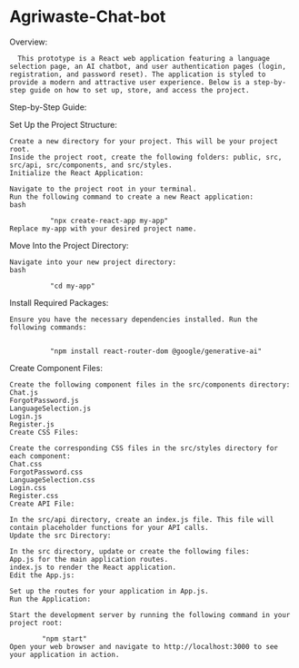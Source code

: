 # Agriwaste-Chat-bot

Overview:

      This prototype is a React web application featuring a language selection page, an AI chatbot, and user authentication pages (login, registration, and password reset). The application is styled to provide a modern and attractive user experience. Below is a step-by-step guide on how to set up, store, and access the project.

Step-by-Step Guide:

  Set Up the Project Structure:

    Create a new directory for your project. This will be your project root.
    Inside the project root, create the following folders: public, src, src/api, src/components, and src/styles.
    Initialize the React Application:
    
    Navigate to the project root in your terminal.
    Run the following command to create a new React application:
    bash
   
              "npx create-react-app my-app"
    Replace my-app with your desired project name.
    
  Move Into the Project Directory:
    
    Navigate into your new project directory:
    bash
    
              "cd my-app"
  Install Required Packages:
    
    Ensure you have the necessary dependencies installed. Run the following commands:
   
   
              "npm install react-router-dom @google/generative-ai"
  
  Create Component Files:
    
    Create the following component files in the src/components directory:
    Chat.js
    ForgotPassword.js
    LanguageSelection.js
    Login.js
    Register.js
    Create CSS Files:
    
    Create the corresponding CSS files in the src/styles directory for each component:
    Chat.css
    ForgotPassword.css
    LanguageSelection.css
    Login.css
    Register.css
    Create API File:
    
    In the src/api directory, create an index.js file. This file will contain placeholder functions for your API calls.
    Update the src Directory:
    
    In the src directory, update or create the following files:
    App.js for the main application routes.
    index.js to render the React application.
    Edit the App.js:
    
    Set up the routes for your application in App.js.
    Run the Application:
    
    Start the development server by running the following command in your project root:
   
            "npm start"
    Open your web browser and navigate to http://localhost:3000 to see your application in action.
